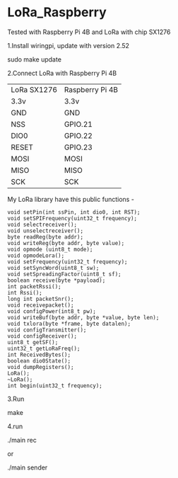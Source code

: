 # LoRa_Raspberry
Tested with Raspberry Pi 4B and LoRa with chip SX1276

1.Install wiringpi, update with version 2.52

sudo make update

2.Connect LoRa with Raspberry Pi 4B
<table>
	<tr>
		<td>LoRa SX1276</td><td>Raspberry Pi 4B</td>
	</tr>
	<tr>
		<td>3.3v</td><td>3.3v</td>
	</tr>
	<tr>
		<td>GND</td><td>GND</td>
	</tr>
	<tr>
		<td>NSS</td><td>GPIO.21</td>
	</tr>
	<tr>
		<td>DIO0</td><td>GPIO.22</td>
	</tr>
	<tr>
		<td>RESET</td><td>GPIO.23</td>
	</tr>
	<tr>
		<td>MOSI</td><td>MOSI</td>
	</tr>
	<tr>
		<td>MISO</td><td>MISO</td>
	</tr>
	<tr>
		<td>SCK</td><td>SCK</td>
	</tr>
</table>


My LoRa library have this public functions -

	void setPin(int ssPin, int dio0, int RST);
	void setSPIFrequency(uint32_t frequency);
	void selectreceiver();
	void unselectreceiver();
	byte readReg(byte addr);
	void writeReg(byte addr, byte value);
	void opmode (uint8_t mode);
	void opmodeLora();
	void setFrequency(uint32_t frequency);
	void setSyncWord(uint8_t sw);
	void setSpreadingFactor(uint8_t sf);
	boolean receive(byte *payload);
	int packetRssi();
	int Rssi();
	long int packetSnr();
	void receivepacket();
	void configPower(int8_t pw);
	void writeBuf(byte addr, byte *value, byte len);
	void txlora(byte *frame, byte datalen);
	void configTransmitter();
	void configReceiver();
	uint8_t getSF();
	uint32_t getLoRaFreq();
	int ReceivedBytes();
	boolean dio0State();
	void dumpRegisters();
	LoRa();
	~LoRa();
	int begin(uint32_t frequency);

3.Run

make

4.run 

./main rec

or

./main sender

